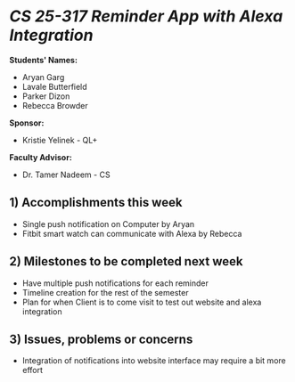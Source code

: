 # *CS 25-317 Reminder App with Alexa Integration*

**Students' Names:**
- Aryan Garg
- Lavale Butterfield
- Parker Dizon
- Rebecca Browder

**Sponsor:**
- Kristie Yelinek - QL+

**Faculty Advisor:**
- Dr. Tamer Nadeem - CS

## 1) Accomplishments this week ##
   - Single push notification on Computer by Aryan
   - Fitbit smart watch can communicate with Alexa by Rebecca

## 2) Milestones to be completed next week ##
   - Have multiple push notifications for each reminder
   - Timeline creation for the rest of the semester
   - Plan for when Client is to come visit to test out website and alexa integration

## 3) Issues, problems or concerns ##
   - Integration of notifications into website interface may require a bit more effort